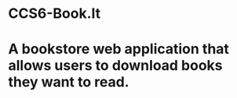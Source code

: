# CCS6-Book.It
# A bookstore web application that allows users to download books they want to read.
